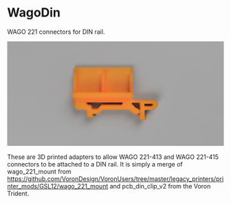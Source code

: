 # WagoDin
WAGO 221 connectors for DIN rail.

![image](https://github.com/DrRonnyy/WagoDin/blob/main/images/WAGO_221-mount-3x2-DINo.png)

These are 3D printed adapters to allow WAGO 221-413 and WAGO 221-415 connectors to be attached to a DIN rail. It is simply a merge of wago_221_mount from https://github.com/VoronDesign/VoronUsers/tree/master/legacy_printers/printer_mods/GSL12/wago_221_mount and pcb_din_clip_v2 from the Voron Trident.
